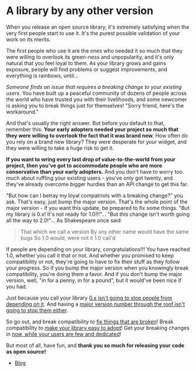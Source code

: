 # A library by any other version

When you release an open source library, it's extremely satisfying when the very first people start to use it.  It's the purest possible validation of your work on its merits.

The first people who use it are the ones who needed it so much that they were willing to overlook its green-ness and unpopularity, and it's only natural that you feel loyal to them.  As your library grows and gains exposure, people will find problems or suggest improvements, and everything is rainbows, until...

*Someone finds an issue that requires a breaking change to your existing users.*  You have built up a peaceful community of dozens of people across the world who have trusted you with their livelihoods, and some newcomer is asking you to break things just for themselves!  "Sorry friend, here's the workaround."


And that's usually the right answer.  But before you default to that, remember this: **Your early adopters needed your project so much that they were willing to overlook the fact that it was brand new.**  How often do you rely on a brand new library?  They were desperate for your widget, and they were willing to take a huge risk to get it.

**If you want to wring every last drop of value-to-the-world from your project, then you've got to accommodate people who are more conservative than your early adopters.**  And you don't have to worry too much about ruffling your existing users - you've only got twenty, and they've already overcome bigger hurdles than an API change to get this far.

"But how can I betray my loyal compatriots with a breaking change?" you ask.  That's easy, just bump the major version.  That's the whole point of the major version - if you want this update, be prepared to fix some things.  "But my library is 0.x!  It's not ready for 1.0!!!"... "But this change isn't worth going all the way to 2.0!"...  As Shakespeare once said:

> That which we call a version
> By any other name would have the same bugs
> So 1.0 would, were not it 1.0 call'd

If people are depending on your library, congratulations!!!  You have reached 1.0, whether you call it that or not.  And whether you promised to keep compatibility or not, they're going to have to fix their stuff as they follow your progress.  So if you bump the major version when you knowingly break compatibility, you're doing them a favor.  And if you don't bump the major version, well, "in for a penny, in for a pound", but it would've been nice if you had.

Just because you call your library [0.x isn't going to stop people from depending on it](http://mvnrepository.com/artifact/com.netflix.rxjava/rxjava-core).  And having a [major version number through the roof isn't going to stop them either](http://mvnrepository.com/artifact/com.google.guava/guava).

So go out, and break compatibility to [fix things that are broken](https://github.com/TomDmitriev/gradle-bundle-plugin/issues/33)!  Break compatibility to [make your library easy to adopt](https://github.com/javaslang/javaslang/issues/232)!  Get your breaking changes in [now, while your users are few and dedicated](https://github.com/diffplug/durian/commit/5f9bf016edede7a6927fa39b28b667d7050628c6)!

But most of all, have fun, and **thank you so much for releasing your code as open source!**

* [Blog](http://blog.nedtwigg.diffplug.com/a-library-by-any-other-version)
